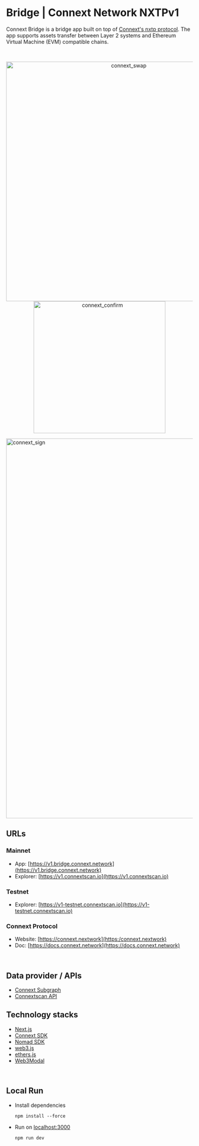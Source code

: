# Bridge | Connext Network NXTPv1

Connext Bridge is a bridge app built on top of [Connext's nxtp protocol](https://github.com/connext/monorepo/tree/legacy). The app supports assets transfer between Layer 2 systems and Ethereum Virtual Machine (EVM) compatible chains. 


<br>

<p float="left" align="center">
<img width="646" alt="connext_swap" src="https://user-images.githubusercontent.com/13881651/154973828-1a3767e4-ca45-40ed-9ee0-4f406e9eacca.png">
<img width="356" alt="connext_confirm" src="https://user-images.githubusercontent.com/13881651/154973848-88da7726-71af-403c-8bc1-4a63f3bd981b.png">
</p>
<img width="1024" alt="connext_sign" src="https://user-images.githubusercontent.com/13881651/154971793-649cb8e3-eab1-463f-9982-109c8eb4c4cb.png">

## URLs
### Mainnet
- App: [https://v1.bridge.connext.network](https://v1.bridge.connext.network)
- Explorer: [https://v1.connextscan.io](https://v1.connextscan.io)
### Testnet
- Explorer: [https://v1-testnet.connextscan.io](https://v1-testnet.connextscan.io)
### Connext Protocol
- Website: [https://connext.nextwork](https:/connext.nextwork)
- Doc: [https://docs.connext.network](https://docs.connext.network)

<br>

## Data provider / APIs
- [Connext Subgraph](https://github.com/connext/monorepo/tree/legacy/packages/subgraph)
- [Connextscan API](https://github.com/CoinHippo-Labs/connextscan-lambda)

## Technology stacks
- [Next.js](https://nextjs.org/)
- [Connext SDK](https://github.com/connext/monorepo/tree/legacy)
- [Nomad SDK](https://github.com/nomad-xyz/nomad-monorepo)
- [web3.js](https://github.com/ChainSafe/web3.js)
- [ethers.js](https://github.com/ethers-io/ethers.js)
- [Web3Modal](https://github.com/Web3Modal/web3modal)

<br>

## Local Run
- Install dependencies
  ```
  npm install --force
  ```

- Run on [localhost:3000](http://localhost:3000)
  ```
  npm run dev

